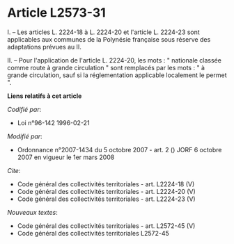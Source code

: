 # Article L2573-31

I. – Les articles L. 2224-18 à L. 2224-20 et l'article L. 2224-23 sont applicables aux communes de la Polynésie française
sous réserve des adaptations prévues au II.

II. – Pour l'application de l'article L. 2224-20, les mots : " nationale classée comme route à grande circulation " sont
remplacés par les mots : " à grande circulation, sauf si la réglementation applicable localement le permet ".

**Liens relatifs à cet article**

_Codifié par_:

  - Loi n°96-142 1996-02-21

_Modifié par_:

  - Ordonnance n°2007-1434 du 5 octobre 2007 - art. 2 () JORF 6 octobre 2007 en vigueur le 1er mars 2008

_Cite_:

  - Code général des collectivités territoriales - art. L2224-18 (V)
  - Code général des collectivités territoriales - art. L2224-20 (V)
  - Code général des collectivités territoriales - art. L2224-23 (V)

_Nouveaux textes_:

  - Code général des collectivités territoriales - art. L2572-45 (V)
  - Code général des collectivités territoriales L2572-45
